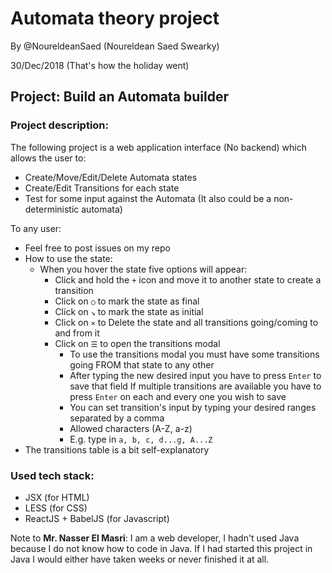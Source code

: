 # Automata theory project

By @NoureldeanSaed (Noureldean Saed Swearky)

30/Dec/2018 (That's how the holiday went)

## Project: Build an Automata builder

### Project description:

The following project is a web application interface (No backend) which allows the user to:
  + Create/Move/Edit/Delete Automata states
  + Create/Edit Transitions for each state
  + Test for some input against the Automata (It also could be a non-deterministic automata)

To any user:
  + Feel free to post issues on my repo
  + How to use the state:
    + When you hover the state five options will appear:
      + Click and hold the `+` icon and move it to another state to create a transition
      + Click on `○` to mark the state as final
      + Click on `↘` to mark the state as initial
      + Click on `⨯` to Delete the state and all transitions going/coming to and from it
      + Click on `☰` to open the transitions modal
        + To use the transitions modal you must have some transitions going FROM that state to any other
        + After typing the new desired input you have to press `Enter` to save that field
          If multiple transitions are available you have to press `Enter` on each and every one you wish to save
        + You can set transition's input by typing your desired ranges separated by a comma
        + Allowed characters (A-Z, a-z)
        + E.g. type in `a, b, c, d...g, A...Z`
  + The transitions table is a bit self-explanatory

### Used tech stack:
  + JSX (for HTML)
  + LESS (for CSS)
  + ReactJS + BabelJS (for Javascript)

Note to **Mr. Nasser El Masri**:
  I am a web developer, I hadn't used Java because I do not know how to code in Java. If I had started
  this project in Java I would either have taken weeks or never finished it at all.
